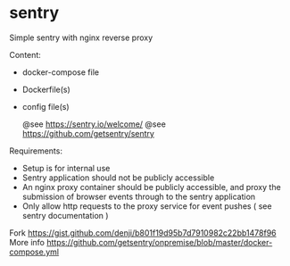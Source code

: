# sentry
Simple sentry with nginx reverse proxy


Content:
  * docker-compose file
  * Dockerfile(s)
  * config file(s)

    @see https://sentry.io/welcome/
    @see https://github.com/getsentry/sentry


Requirements:

*  Setup is for internal use
* Sentry application should not be publicly accessible
* An nginx proxy container should be publicly accessible,  and proxy the submission of
   browser events through  to the sentry application
* Only allow http requests to the proxy service   for event pushes ( see sentry documentation )

Fork https://gist.github.com/denji/b801f19d95b7d7910982c22bb1478f96
More info https://github.com/getsentry/onpremise/blob/master/docker-compose.yml
